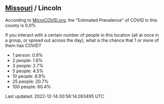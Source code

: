 
## [Missouri](/united-states/missouri) / Lincoln

According to [MicroCOVID.org](http://microcovid.org),
the "Estimated Prevalence" of COVID in this county is 0.9%

If you interact with a certain number of people in this location
(all at once in a group, or spread out across the day), what is the chance that
1 or more of them has COVID?

- 1 person: 0.9%
- 2 people: 1.8%
- 3 people: 2.7%
- 5 people: 4.5%
- 10 people: 8.9%
- 25 people: 20.7%
- 100 people: 60.4%

Last updated: 2022-12-14 00:56:14.093495 UTC
